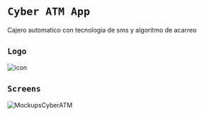 # `Cyber ATM App`
Cajero automatico con tecnologia de sms y algoritmo de acarreo

## `Logo`
![icon](https://github.com/VictorArdila/Cyber-ATM/assets/89551043/74e5f828-a107-432e-a6c5-381fbaa9449a)

## `Screens`
![MockupsCyberATM](https://github.com/VictorArdila/Cyber-ATM-App/assets/89551043/eb1f0c18-d1a9-4c67-b0b7-00e8e9e44b58)




